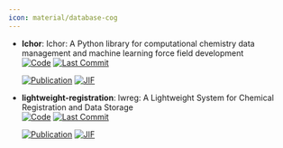 ```yaml
---
icon: material/database-cog
---
```





- **Ichor**: Ichor: A Python library for computational chemistry data management and machine learning force field development  
    [![Code](https://img.shields.io/github/stars/popelier-group/ichor?style=for-the-badge&logo=github)](https://github.com/popelier-group/ichor) 
    [![Last Commit](https://img.shields.io/github/last-commit/popelier-group/ichor?style=for-the-badge&logo=github)](https://github.com/popelier-group/ichor) 

    [![Publication](https://img.shields.io/badge/Publication-Citations:0-blue?style=for-the-badge&logo=bookstack)](https://doi.org/10.1002/jcc.27477) 
    [![JIF](https://img.shields.io/badge/Impact_Factor-3.40-purple?style=for-the-badge&logo=academia)](https://doi.org/10.1002/jcc.27477)



- **lightweight-registration**: lwreg: A Lightweight System for Chemical Registration and Data Storage  
    [![Code](https://img.shields.io/github/stars/rinikerlab/lightweight-registration/tree/main?style=for-the-badge&logo=github)](https://github.com/rinikerlab/lightweight-registration/tree/main) 
    [![Last Commit](https://img.shields.io/github/last-commit/rinikerlab/lightweight-registration/tree/main?style=for-the-badge&logo=github)](https://github.com/rinikerlab/lightweight-registration/tree/main) 

    [![Publication](https://img.shields.io/badge/Publication-Citations:0-blue?style=for-the-badge&logo=bookstack)](https://doi.org/10.1021/acs.jcim.4c01133) 
    [![JIF](https://img.shields.io/badge/Impact_Factor-5.60-purple?style=for-the-badge&logo=academia)](https://doi.org/10.1021/acs.jcim.4c01133)


